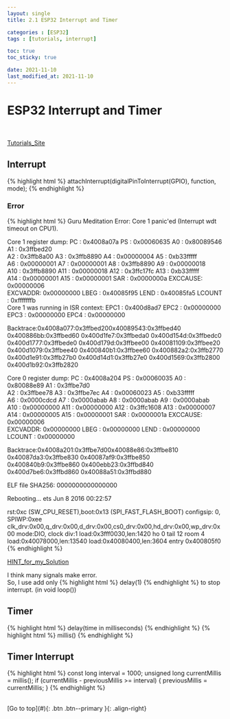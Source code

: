 ```yaml
---
layout: single
title: 2.1 ESP32 Interrupt and Timer

categories : [ESP32]
tags : [tutorials, interrupt]

toc: true
toc_sticky: true

date: 2021-11-10
last_modified_at: 2021-11-10
---
```


# ESP32 Interrupt and Timer
<br>

[Tutorials_Site](https://randomnerdtutorials.com/esp32-pir-motion-sensor-interrupts-timers/)
<br>


  
## Interrupt
{% highlight html %}
attachInterrupt(digitalPinToInterrupt(GPIO), function, mode);
{% endhighlight %}
<br>

### Error
{% highlight html %}
Guru Meditation Error: Core  1 panic'ed (Interrupt wdt timeout on CPU1). 

Core  1 register dump:
PC      : 0x4008a07a  PS      : 0x00060635  A0      : 0x80089546  A1      : 0x3ffbed20  
A2      : 0x3ffb8a00  A3      : 0x3ffb8890  A4      : 0x00000004  A5      : 0xb33fffff  
A6      : 0x00000001  A7      : 0x00000001  A8      : 0x3ffb8890  A9      : 0x00000018  
A10     : 0x3ffb8890  A11     : 0x00000018  A12     : 0x3ffc17fc  A13     : 0xb33fffff  
A14     : 0x00000001  A15     : 0x00000001  SAR     : 0x0000000a  EXCCAUSE: 0x00000006  
EXCVADDR: 0x00000000  LBEG    : 0x40085f95  LEND    : 0x40085fa5  LCOUNT  : 0xfffffffb  
Core  1 was running in ISR context:
EPC1    : 0x400d8ad7  EPC2    : 0x00000000  EPC3    : 0x00000000  EPC4    : 0x00000000

Backtrace:0x4008a077:0x3ffbed200x40089543:0x3ffbed40 0x400886bb:0x3ffbed60 0x400d1fe7:0x3ffbeda0 0x400d154d:0x3ffbedc0 0x400d1777:0x3ffbede0 0x400d179d:0x3ffbee00 0x40081109:0x3ffbee20 0x400d1079:0x3ffbee40 0x400840b1:0x3ffbee60 0x400882a2:0x3ffb2770 0x400d1e91:0x3ffb27b0 0x400d14d1:0x3ffb27e0 0x400d1569:0x3ffb2800 0x400d1b92:0x3ffb2820 

Core  0 register dump:
PC      : 0x4008a204  PS      : 0x00060035  A0      : 0x80088e89  A1      : 0x3ffbe7d0  
A2      : 0x3ffbee78  A3      : 0x3ffbe7ec  A4      : 0x00060023  A5      : 0xb33fffff  
A6      : 0x0000cdcd  A7      : 0x0000abab  A8      : 0x0000abab  A9      : 0x0000abab  
A10     : 0x00000000  A11     : 0x00000000  A12     : 0x3ffc1608  A13     : 0x00000007  
A14     : 0x00000005  A15     : 0x00000001  SAR     : 0x0000001a  EXCCAUSE: 0x00000006  
EXCVADDR: 0x00000000  LBEG    : 0x00000000  LEND    : 0x00000000  LCOUNT  : 0x00000000  

Backtrace:0x4008a201:0x3ffbe7d00x40088e86:0x3ffbe810 0x40087da3:0x3ffbe830 0x40087af9:0x3ffbe850 0x400840b9:0x3ffbe860 0x400ebb23:0x3ffbd840 0x400d7be6:0x3ffbd860 0x40088a51:0x3ffbd880 

ELF file SHA256: 0000000000000000

Rebooting...
ets Jun  8 2016 00:22:57

rst:0xc (SW_CPU_RESET),boot:0x13 (SPI_FAST_FLASH_BOOT)
configsip: 0, SPIWP:0xee
clk_drv:0x00,q_drv:0x00,d_drv:0x00,cs0_drv:0x00,hd_drv:0x00,wp_drv:0x00
mode:DIO, clock div:1
load:0x3fff0030,len:1420
ho 0 tail 12 room 4
load:0x40078000,len:13540
load:0x40080400,len:3604
entry 0x400805f0
{% endhighlight %}

[HINT_for_my_Solution](https://forum.arduino.cc/t/esp32-guru-meditation-error-core-1-paniced-coprocessor-exception/596231)

I think many signals make error.  
So, I use add only 
{% highlight html %}
delay(1)
{% endhighlight %}
to stop interrupt. (in void loop())
<br>


## Timer
{% highlight html %}
delay(time in milliseconds)
{% endhighlight %}
{% highlight html %}
millis()
{% endhighlight %}
<br>

## Timer Interrupt
{% highlight html %}
const long interval = 1000; 
unsigned long currentMillis = millis();
if (currentMillis - previousMillis >= interval) {
    previousMillis = currentMillis;
}
{% endhighlight %}


<br>
[Go to top](#){: .btn .btn--primary }{: .align-right}